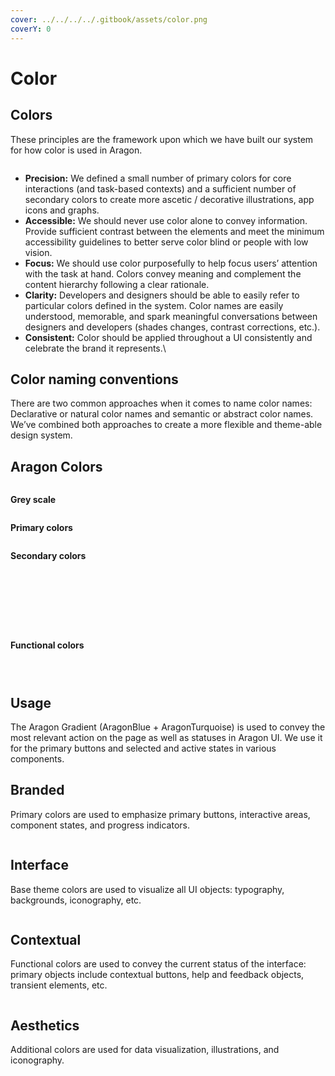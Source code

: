 ```yaml
---
cover: ../../../../.gitbook/assets/color.png
coverY: 0
---
```


# Color

## Colors <a href="#colors" id="colors"></a>

These principles are the framework upon which we have built our system for how color is used in Aragon.

<figure><img src="../../../../.gitbook/assets/naming.svg" alt=""><figcaption></figcaption></figure>

* **Precision:** We defined a small number of primary colors for core interactions (and task-based contexts) and a sufficient number of secondary colors to create more ascetic / decorative illustrations, app icons and graphs.
* **Accessible:** We should never use color alone to convey information. Provide sufficient contrast between the elements and meet the minimum accessibility guidelines to better serve color blind or people with low vision.
* **Focus:** We should use color purposefully to help focus users’ attention with the task at hand. Colors convey meaning and complement the content hierarchy following a clear rationale.
* **Clarity:** Developers and designers should be able to easily refer to particular colors defined in the system. Color names are easily understood, memorable, and spark meaningful conversations between designers and developers (shades changes, contrast corrections, etc.).
* **Consistent:** Color should be applied throughout a UI consistently and celebrate the brand it represents.\


## Color naming conventions <a href="#color-naming-conventions" id="color-naming-conventions"></a>

There are two common approaches when it comes to name color names: Declarative or natural color names and semantic or abstract color names. We’ve combined both approaches to create a more flexible and theme-able design system.

## Aragon Colors <a href="#aragon-colors" id="aragon-colors"></a>

<figure><img src="../../../../.gitbook/assets/Schermata 2022-08-29 alle 23.39.55.png" alt=""><figcaption></figcaption></figure>

**Grey scale**

<figure><img src="../../../../.gitbook/assets/Schermata 2022-08-29 alle 23.42.23.png" alt=""><figcaption></figcaption></figure>

**Primary colors**

<figure><img src="../../../../.gitbook/assets/Schermata 2022-08-29 alle 23.42.32.png" alt=""><figcaption></figcaption></figure>

**Secondary colors**&#x20;

<figure><img src="../../../../.gitbook/assets/Schermata 2022-08-29 alle 23.42.51.png" alt=""><figcaption></figcaption></figure>

<figure><img src="../../../../.gitbook/assets/Schermata 2022-08-29 alle 23.42.58.png" alt=""><figcaption></figcaption></figure>

<figure><img src="../../../../.gitbook/assets/Schermata 2022-08-29 alle 23.43.05.png" alt=""><figcaption></figcaption></figure>

<figure><img src="../../../../.gitbook/assets/Schermata 2022-08-29 alle 23.43.11.png" alt=""><figcaption></figcaption></figure>

<figure><img src="../../../../.gitbook/assets/Schermata 2022-08-29 alle 23.43.17.png" alt=""><figcaption></figcaption></figure>

<figure><img src="../../../../.gitbook/assets/Schermata 2022-08-29 alle 23.43.26.png" alt=""><figcaption></figcaption></figure>

<figure><img src="../../../../.gitbook/assets/Schermata 2022-08-29 alle 23.43.33.png" alt=""><figcaption></figcaption></figure>

<figure><img src="../../../../.gitbook/assets/Schermata 2022-08-29 alle 23.43.40.png" alt=""><figcaption></figcaption></figure>

**Functional colors**&#x20;

<figure><img src="../../../../.gitbook/assets/Schermata 2022-08-29 alle 23.43.47.png" alt=""><figcaption></figcaption></figure>

<figure><img src="../../../../.gitbook/assets/Schermata 2022-08-29 alle 23.43.53.png" alt=""><figcaption></figcaption></figure>

<figure><img src="../../../../.gitbook/assets/Schermata 2022-08-29 alle 23.43.59.png" alt=""><figcaption></figcaption></figure>

## Usage <a href="#usage" id="usage"></a>

The Aragon Gradient (AragonBlue + AragonTurquoise) is used to convey the most relevant action on the page as well as statuses in Aragon UI. We use it for the primary buttons and selected and active states in various components.

## Branded <a href="#branded" id="branded"></a>

Primary colors are used to emphasize primary buttons, interactive areas, component states, and progress indicators.

<figure><img src="../../../../.gitbook/assets/branded (1).svg" alt=""><figcaption></figcaption></figure>

## Interface <a href="#interface" id="interface"></a>

Base theme colors are used to visualize all UI objects: typography, backgrounds, iconography, etc.

<figure><img src="../../../../.gitbook/assets/interface.svg" alt=""><figcaption></figcaption></figure>

## Contextual <a href="#contextual" id="contextual"></a>

Functional colors are used to convey the current status of the interface: primary objects include contextual buttons, help and feedback objects, transient elements, etc.

<figure><img src="../../../../.gitbook/assets/contextual.svg" alt=""><figcaption></figcaption></figure>

## Aesthetics <a href="#aesthetics" id="aesthetics"></a>

Additional colors are used for data visualization, illustrations, and iconography.

<figure><img src="../../../../.gitbook/assets/aesthetics.svg" alt=""><figcaption></figcaption></figure>

